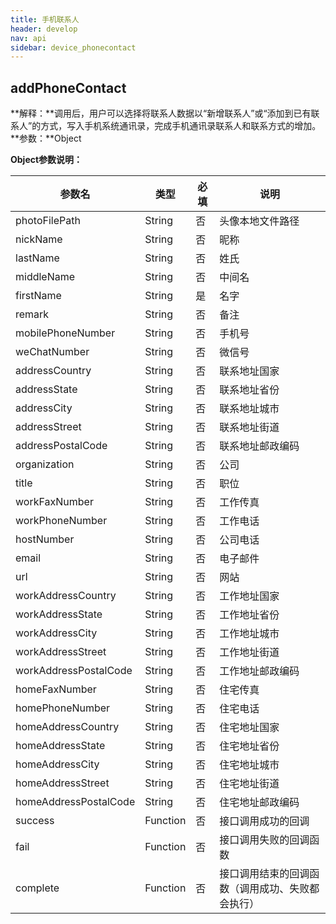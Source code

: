 ```yaml
---
title: 手机联系人
header: develop
nav: api
sidebar: device_phonecontact
---
```



addPhoneContact
---
**解释：**调用后，用户可以选择将联系人数据以“新增联系人”或“添加到已有联系人”的方式，写入手机系统通讯录，完成手机通讯录联系人和联系方式的增加。
**参数：**Object

**Object参数说明：**

|参数名 |类型  |必填  |说明|
|---- | ---- | ---- |---- |
|photoFilePath |String | 否  | 头像本地文件路径|
|nickName |String | 否  | 昵称|
|lastName |String | 否  | 姓氏|
|middleName |String | 否  | 中间名|
|firstName |String | 是  | 名字|
|remark|String|否|备注|
|mobilePhoneNumber |String | 否  | 手机号|
|weChatNumber |String | 否  | 微信号|
|addressCountry |String | 否  | 联系地址国家|
|addressState |String | 否  | 联系地址省份|
|addressCity |String | 否  | 联系地址城市|
|addressStreet |String | 否  | 联系地址街道|
|addressPostalCode |String | 否  | 联系地址邮政编码|
|organization |String | 否  | 公司|
|title |String | 否  | 职位|
|workFaxNumber |String | 否  | 工作传真|
|workPhoneNumber |String | 否  | 工作电话|
|hostNumber |String | 否  | 公司电话|
|email |String | 否  | 电子邮件|
|url |String | 否  | 网站|
|workAddressCountry |String | 否  | 工作地址国家|
|workAddressState |String | 否  | 工作地址省份|
|workAddressCity |String | 否  | 工作地址城市|
|workAddressStreet |String | 否  | 工作地址街道|
|workAddressPostalCode |String | 否  | 工作地址邮政编码|
|homeFaxNumber |String | 否  | 住宅传真|
|homePhoneNumber |String | 否  | 住宅电话|
|homeAddressCountry |String | 否  | 住宅地址国家|
|homeAddressState |String | 否  | 住宅地址省份|
|homeAddressCity |String | 否  | 住宅地址城市|
|homeAddressStreet |String | 否  | 住宅地址街道|
|homeAddressPostalCode |String | 否  | 住宅地址邮政编码|
|success| Function  |  否  | 接口调用成功的回调|
|fail  |  Function  |  否 |  接口调用失败的回调函数|
|complete  |  Function |   否 |  接口调用结束的回调函数（调用成功、失败都会执行）|
<!-- 
#### 错误码

**Andriod**

|错误码|说明|
|--|--|
|201|解析失败，请检查调起协议是否合法。|
|202|解析失败，请检查参数是否正确。|
|1001|执行失败|

**iOS**

|错误码|说明|
|--|--|
|201|解析失败，请检查调起协议是否合法。|
|202|解析失败，请检查参数是否正确。| -->